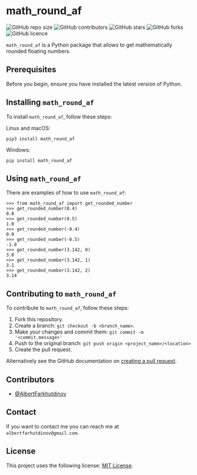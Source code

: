 # math_round_af

![GitHub repo size](https://img.shields.io/github/issues/AlbertFarkhutdinov/math_round_af)
![GitHub contributors](https://img.shields.io/github/contributors/AlbertFarkhutdinov/math_round_af)
![GitHub stars](https://img.shields.io/github/stars/AlbertFarkhutdinov/math_round_af)
![GitHub forks](https://img.shields.io/github/forks/AlbertFarkhutdinov/math_round_af)
![GitHub licence](https://img.shields.io/github/license/AlbertFarkhutdinov/math_round_af)

`math_round_af` is a Python package that allows to get mathematically rounded floating numbers.

## Prerequisites

Before you begin, ensure you have installed the latest version of Python.

## Installing `math_round_af`

To install `math_round_af`, follow these steps:

Linux and macOS:
```
pip3 install math_round_af
```

Windows:
```
pip install math_round_af
```
## Using `math_round_af`

There are examples of how to use `math_round_af`:

```
>>> from math_round_af import get_rounded_number
>>> get_rounded_number(0.4)
0.0
>>> get_rounded_number(0.5)
1.0
>>> get_rounded_number(-0.4)
0.0
>>> get_rounded_number(-0.5)
-1.0
>>> get_rounded_number(3.142, 0)
3.0
>>> get_rounded_number(3.142, 1)
3.1
>>> get_rounded_number(3.142, 2)
3.14

```

## Contributing to `math_round_af`
To contribute to `math_round_af`, follow these steps:

1. Fork this repository.
2. Create a branch: `git checkout -b <branch_name>`.
3. Make your changes and commit them: `git commit -m '<commit_message>'`
4. Push to the original branch: `git push origin <project_name>/<location>`
5. Create the pull request.

Alternatively see the GitHub documentation on [creating a pull request](https://help.github.com/en/github/collaborating-with-issues-and-pull-requests/creating-a-pull-request).

## Contributors

* [@AlbertFarkhutdinov](https://github.com/AlbertFarkhutdinov) 

## Contact

If you want to contact me you can reach me at `albertfarhutdinov@gmail.com`.

## License
<!--- If you're not sure which open license to use see https://choosealicense.com/--->

This project uses the following license: [MIT License](https://github.com/AlbertFarkhutdinov/math_round_af/blob/main/LICENSE).